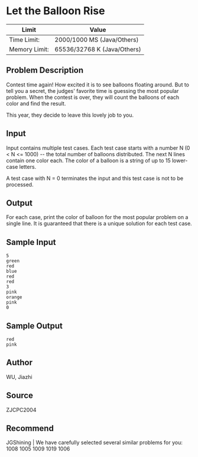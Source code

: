 # Let the Balloon Rise

|Limit|Value|
|---|---|
|Time Limit: |2000/1000 MS (Java/Others)|
|Memory Limit: |65536/32768 K (Java/Others)|

## Problem Description

Contest time again! How excited it is to see balloons floating around. But to tell you a secret, the judges' favorite time is guessing the most popular problem. When the contest is over, they will count the balloons of each color and find the result.

This year, they decide to leave this lovely job to you.

## Input

Input contains multiple test cases. Each test case starts with a number N (0 < N <= 1000) -- the total number of balloons distributed. The next N lines contain one color each. The color of a balloon is a string of up to 15 lower-case letters.

A test case with N = 0 terminates the input and this test case is not to be processed.

## Output

For each case, print the color of balloon for the most popular problem on a single line. It is guaranteed that there is a unique solution for each test case.

## Sample Input

```
5
green
red
blue
red
red
3
pink
orange
pink
0
```

## Sample Output

```
red
pink
```

## Author

WU, Jiazhi

## Source

ZJCPC2004

## Recommend

JGShining   |   We have carefully selected several similar problems for you:  1008 1005 1009 1019 1006
